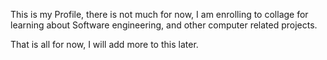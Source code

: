 This is my Profile, there is not much for now, I am enrolling to collage for learning about Software engineering, and other computer related projects.

That is all for now, I will add more to this later.
<!---
BEX2294/BEX2294 is a ✨ special ✨ repository because its `README.md` (this file) appears on your GitHub profile.
You can click the Preview link to take a look at your changes.
--->
